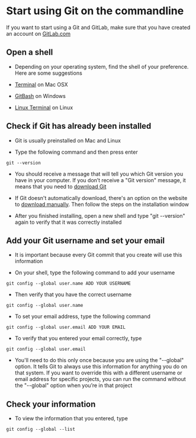 # Start using Git on the commandline

If you want to start using a Git and GitLab, make sure that you have created an account on [GitLab.com](https://about.gitlab.com/)

## Open a shell

* Depending on your operating system, find the shell of your preference. Here are some suggestions

- [Terminal](http://blog.teamtreehouse.com/introduction-to-the-mac-os-x-command-line) on  Mac OSX

- [GitBash](https://msysgit.github.io) on Windows

- [Linux Terminal](http://www.howtogeek.com/140679/beginner-geek-how-to-start-using-the-linux-terminal/) on Linux

## Check if Git has already been installed

* Git is usually preinstalled on Mac and Linux

* Type the following command and then press enter

```
git --version
```

* You should receive a message that will tell you which Git version you have in your computer. If you don’t receive a "Git version" message, it means that you need to [download Git](https://git-scm.com/book/en/v2/Getting-Started-Installing-Git)

* If Git doesn't automatically download, there's an option on the website to [download manually](https://git-scm.com/downloads). Then follow the steps on the installation window

* After you finished installing, open a new shell and type "git --version" again to verify that it was correctly installed

## Add your Git username and set your email

* It is important because every Git commit that you create will use this information

* On your shell, type the following command to add your username

```
git config --global user.name ADD YOUR USERNAME
```

* Then verify that you have the correct username

```
git config --global user.name
```

* To set your email address, type the following command

```
git config --global user.email ADD YOUR EMAIL
```

* To verify that you entered your email correctly, type

```
git config --global user.email
```

* You'll need to do this only once because you are using the "--global" option. It tells Git to always use this information for anything you do on that system. If you want to override this with a different username or email address for specific projects, you can run the command without the "--global" option when you’re in that project

## Check your information

* To view the information that you entered, type

```
git config --global --list
```
